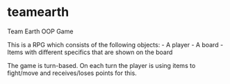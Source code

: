 teamearth
=========

Team Earth OOP Game

This is a RPG which consists of the following objects:
	- A player
	- A board 
	- Items with different specifics that are shown on the board
	
The game is turn-based. On each turn the player is using items to fight/move 
and receives/loses points for this.